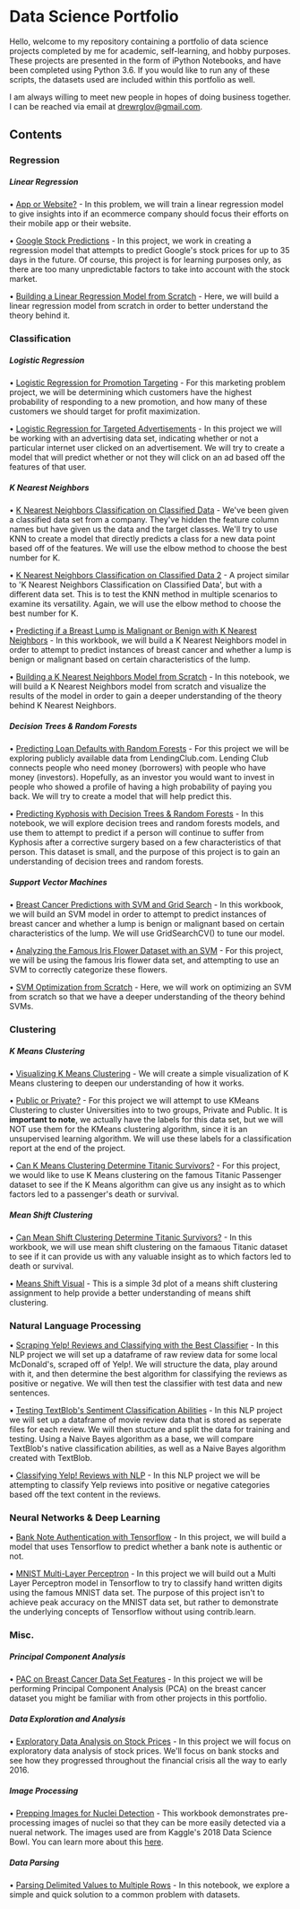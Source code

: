 # Data Science Portfolio

Hello, welcome to my repository containing a portfolio of data science projects completed by me for academic, self-learning, and hobby purposes. These projects are presented in the form of iPython Notebooks, and have been completed using Python 3.6. If you would like to run any of these scripts, the datasets used are included within this portfolio as well.

I am always willing to meet new people in hopes of doing business together. I can be reached via email at drewrglov@gmail.com.


## Contents


### Regression


##### Linear Regression
   • [App or Website?](https://github.com/drewglov/Portfolio/blob/master/Regression/Linear%20Regression%20-%20App%20or%20Website.ipynb) - In this problem, we will train a linear regression model to give insights into if an ecommerce company should focus their efforts on their mobile app or their website.
   
   • [Google Stock Predictions](https://github.com/drewglov/Portfolio/blob/master/Regression/Regression%20-%20Stock.ipynb) - In this project, we work in creating a regression model that attempts to predict Google's stock prices for up to 35 days in the future. Of course, this project is for learning purposes only, as there are too many unpredictable factors to take into account with the stock market.

   • [Building a Linear Regression Model from Scratch](https://github.com/drewglov/Portfolio/blob/master/Regression/Linear%20regression%20from%20scratch.ipynb) - Here, we will build a linear regression model from scratch in order to better understand the theory behind it.

### Classification


##### Logistic Regression
   • [Logistic Regression for Promotion Targeting](https://github.com/drewglov/Portfolio/blob/master/Classification/Promotion%20Targeting.ipynb) - For this marketing problem project, we will be determining which customers have the highest probability of responding to a new promotion, and how many of these customers we should target for profit maximization.

   • [Logistic Regression for Targeted Advertisements](https://github.com/drewglov/Portfolio/blob/master/Classification/Logistic%20Regression%20for%20Targeted%20Advertisements.ipynb) - In this project we will be working with an advertising data set, indicating whether or not a particular internet user clicked on an advertisement. We will try to create a model that will predict whether or not they will click on an ad based off the features of that user.
  
##### K Nearest Neighbors
   • [K Nearest Neighbors Classification on Classified Data](https://github.com/drewglov/Portfolio/blob/master/Classification/K%20Nearest%20Neighbors%20with%20Classified%20Data.ipynb) - We've been given a classified data set from a company. They've hidden the feature column names but have given us the data and the target classes. We'll try to use KNN to create a model that directly predicts a class for a new data point based off of the features. We will use the elbow method to choose the best number for K.
   
   • [K Nearest Neighbors Classification on Classified Data 2](https://github.com/drewglov/Portfolio/blob/master/Classification/K%20Nearest%20Neighbors%20with%20Classified%20Data%202.ipynb) - A project similar to 'K Nearest Neighbors Classification on Classified Data', but with a different data set. This is to test the KNN method in multiple scenarios to examine its versatility. Again, we will use the elbow method to choose the best number for K.

   • [Predicting if a Breast Lump is Malignant or Benign with K Nearest Neighbors](https://github.com/drewglov/Portfolio/blob/master/Classification/K%20Nearest%20Neighbors%20-%20Breast%20Cancer.ipynb) - In this workbook, we will build a K Nearest Neighbors model in order to attempt to predict instances of breast cancer and whether a lump is benign or malignant based on certain characteristics of the lump.
   
   • [Building a K Nearest Neighbors Model from Scratch](https://github.com/drewglov/Portfolio/blob/master/Classification/K%20Nearest%20Neighbors%20from%20Scratch.ipynb) - In this notebook, we will build a K Nearest Neighbors model from scratch and visualize the results of the model in order to gain a deeper understanding of the theory behind K Nearest Neighbors.

##### Decision Trees & Random Forests
   • [Predicting Loan Defaults with Random Forests](https://github.com/drewglov/Portfolio/blob/master/Classification/Predicting%20Loan%20Defaults%20with%20Random%20Forests.ipynb) - For this project we will be exploring publicly available data from LendingClub.com. Lending Club connects people who need money (borrowers) with people who have money (investors). Hopefully, as an investor you would want to invest in people who showed a profile of having a high probability of paying you back. We will try to create a model that will help predict this.
   
   • [Predicting Kyphosis with Decision Trees & Random Forests](https://github.com/drewglov/Portfolio/blob/master/Classification/Predicting%20Kyphosis%20with%20Decision%20Trees%20%26%20Random%20Forests.ipynb) - In this notebook, we will explore decision trees and random forests models, and use them to attempt to predict if a person will continue to suffer from Kyphosis after a corrective surgery based on a few characteristics of that person. This dataset is small, and the purpose of this project is to gain an understanding of decision trees and random forests.

##### Support Vector Machines
   • [Breast Cancer Predictions with SVM and Grid Search](https://github.com/drewglov/Portfolio/blob/master/Classification/%20Breast%20Cancer%20Predictions%20with%20SVM.ipynb) - In this workbook, we will build an SVM model in order to attempt to predict instances of breast cancer and whether a lump is benign or malignant based on certain characteristics of the lump. We will use GridSearchCV() to tune our model.
   
   • [Analyzing the Famous Iris Flower Dataset with an SVM](https://github.com/drewglov/Portfolio/blob/master/Classification/Support%20Vector%20Machines%20-%20Iris.ipynb) - For this project, we will be using the famous Iris flower data set, and attempting to use an SVM to correctly categorize these flowers.
   
   • [SVM Optimization from Scratch](https://github.com/drewglov/Portfolio/blob/master/Classification/SVM%20optimization%20from%20scratch.ipynb) - Here, we will work on optimizing an SVM from scratch so that we have a deeper understanding of the theory behind SVMs.
   
### Clustering


##### K Means Clustering
   • [Visualizing K Means Clustering](https://github.com/drewglov/Portfolio/blob/master/Clustering/Visualizing%20K%20Means.ipynb) - We will create a simple visualization of K Means clustering to deepen our understanding of how it works.
   
   • [Public or Private?](https://github.com/drewglov/Portfolio/blob/master/Clustering/K%20Means%20Clustering%20-%20Public%20or%20Private.ipynb) - For this project we will attempt to use KMeans Clustering to cluster Universities into to two groups, Private and Public. It is **important to note**, we actually have the labels for this data set, but we will NOT use them for the KMeans clustering algorithm, since it is an unsupervised learning algorithm. We will use these labels for a classification report at the end of the project.
   
   • [Can K Means Clustering Determine Titanic Survivors?](https://github.com/drewglov/Portfolio/blob/master/Clustering/Clustering%20-%20KMeans%20Titanic%20and%20Handling%20Text.ipynb) - For this project, we would like to use K Means clustering on the famous Titanic Passenger dataset to see if the K Means algorithm can give us any insight as to which factors led to a passenger's death or survival.

##### Mean Shift Clustering
   • [Can Mean Shift Clustering Determine Titanic Survivors?](https://github.com/drewglov/Portfolio/blob/master/Clustering/Mean%20Shift%20with%20Titanic%20Data.ipynb) - In this workbook, we will use mean shift clustering on the famaous Titanic dataset to see if it can provide us with any valuable insight as to which factors led to death or survival.
   
   • [Means Shift Visual](https://github.com/drewglov/Portfolio/blob/master/Clustering/Hierarchical%20Clustering%20-%20Mean%20Shift.ipynb) - This is a simple 3d plot of a means shift clustering assignment to help provide a better understanding of means shift clustering.

### Natural Language Processing
   • [Scraping Yelp! Reviews and Classifying with the Best Classifier](https://github.com/drewglov/Portfolio/blob/master/Natural%20Language%20Processing/Sentiment%20Analysis%20for%20scraped%20reviews.ipynb) - In this NLP project we will set up a dataframe of raw review data for some local McDonald's, scraped off of Yelp!. We will structure the data, play around with it, and then determine the best algorithm for classifying the reviews as positive or negative. We will then test the classifier with test data and new sentences.
   
   • [Testing TextBlob's Sentiment Classification Abilities](https://github.com/drewglov/Portfolio/blob/master/Natural%20Language%20Processing/TextBlob%20test.ipynb) - In this NLP project we will set up a dataframe of movie review data that is stored as seperate files for each review. We will then stucture and split the data for training and testing. Using a Naive Bayes algorithm as a base, we will compare TextBlob's native classification abilities, as well as a Naive Bayes algorithm created with TextBlob.

   • [Classifying Yelp! Reviews with NLP](https://github.com/drewglov/Portfolio/blob/master/Natural%20Language%20Processing/Classifying%20Yelp!%20Reviews%20with%20NLP.ipynb) - In this NLP project we will be attempting to classify Yelp reviews into positive or negative categories based off the text content in the reviews.

### Neural Networks & Deep Learning
   • [Bank Note Authentication with Tensorflow](https://github.com/drewglov/Portfolio/blob/master/Deep%20Learning/Bank%20Note%20Authentication%20with%20TF.ipynb) - In this project, we will build a model that uses Tensorflow to predict whether a bank note is authentic or not.
   
   • [MNIST Multi-Layer Perceptron](https://github.com/drewglov/Portfolio/blob/master/Deep%20Learning/MNIST%20with%20Multi-Layer%20Perceptron.ipynb) - In this project we will build out a Multi Layer Perceptron model in Tensorflow to try to classify hand written digits using the famous MNIST data set. The purpose of this project isn't to achieve peak accuracy on the MNIST data set, but rather to demonstrate the underlying concepts of Tensorflow without using contrib.learn.

### Misc.

##### Principal Component Analysis
   • [PAC on Breast Cancer Data Set Features](https://github.com/drewglov/Portfolio/blob/master/Misc/Principal%20Component%20Analysis.ipynb) - In this project we will be performing Principal Component Analysis (PCA) on the breast cancer dataset you might be familiar with from other projects in this portfolio.


##### Data Exploration and Analysis
   • [Exploratory Data Analysis on Stock Prices](https://github.com/drewglov/Portfolio/blob/master/Misc/Data%20Exploration%20%26%20Analysis%20-%20Stock%20Prices.ipynb) - In this project we will focus on exploratory data analysis of stock prices. We'll focus on bank stocks and see how they progressed throughout the financial crisis all the way to early 2016.


##### Image Processing
   • [Prepping Images for Nuclei Detection](https://github.com/drewglov/Portfolio/blob/master/Misc/Data%20Prep%20with%20Images.ipynb) - This workbook demonstrates pre-processing images of nuclei so that they can be more easily detected via a nueral network. The images used are from Kaggle's 2018 Data Science Bowl. You can learn more about this [here](https://www.kaggle.com/c/data-science-bowl-2018).
 

##### Data Parsing
   • [Parsing Delimited Values to Multiple Rows](https://github.com/drewglov/Portfolio/blob/master/Misc/Parsing%20Data%20in%20Python.ipynb) - In this notebook, we explore a simple and quick solution to a common problem with datasets.
